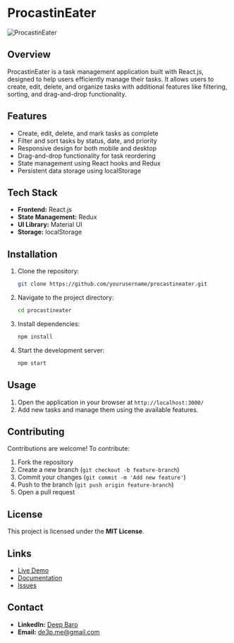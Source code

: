 # ProcastinEater

![ProcastinEater](https://your-image-url.com/banner.png)

## Overview
ProcastinEater is a task management application built with React.js, designed to help users efficiently manage their tasks. It allows users to create, edit, delete, and organize tasks with additional features like filtering, sorting, and drag-and-drop functionality.

## Features
- Create, edit, delete, and mark tasks as complete
- Filter and sort tasks by status, date, and priority
- Responsive design for both mobile and desktop
- Drag-and-drop functionality for task reordering
- State management using React hooks and Redux
- Persistent data storage using localStorage

## Tech Stack
- **Frontend:** React.js
- **State Management:** Redux
- **UI Library:** Material UI
- **Storage:** localStorage

## Installation
1. Clone the repository:
   ```sh
   git clone https://github.com/yourusername/procastineater.git
   ```
2. Navigate to the project directory:
   ```sh
   cd procastineater
   ```
3. Install dependencies:
   ```sh
   npm install
   ```
4. Start the development server:
   ```sh
   npm start
   ```

## Usage
1. Open the application in your browser at `http://localhost:3000/`
2. Add new tasks and manage them using the available features.

## Contributing
Contributions are welcome! To contribute:
1. Fork the repository
2. Create a new branch (`git checkout -b feature-branch`)
3. Commit your changes (`git commit -m 'Add new feature'`)
4. Push to the branch (`git push origin feature-branch`)
5. Open a pull request

## License
This project is licensed under the **MIT License**.

## Links
- [Live Demo](https://your-live-demo-url.com)
- [Documentation](https://your-docs-url.com)
- [Issues](https://github.com/yourusername/procastineater/issues)

## Contact
- **LinkedIn:** [Deep Baro](https://www.linkedin.com/in/deep-baro-863386239/)
- **Email:** [de3p.me@gmail.com](mailto:de3p.me@gmail.com)

